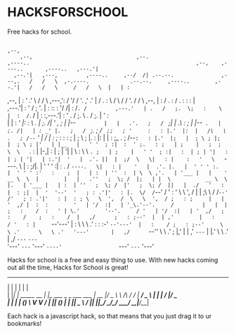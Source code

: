 # HACKSFORSCHOOL
Free hacks for school.

                                                                                                                                                                                 ,--,    
        ,--,                                 ,--.                                 ,----..                                                     ,--,    ,----..       ,----..   ,---.'|    
      ,--.'|   ,---,         ,----..     ,--/  /| .--.--.               ,---,.   /   /   \  ,-.----.             .--.--.     ,----..        ,--.'|   /   /   \     /   /   \  |   | :    
   ,--,  | :  '  .' \       /   /   \ ,---,': / '/  /    '.           ,'  .' |  /   .     : \    /  \           /  /    '.  /   /   \    ,--,  | :  /   .     :   /   .     : :   : |    
,---.'|  : ' /  ;    '.    |   :     ::   : '/ /|  :  /`. /         ,---.'   | .   /   ;.  \;   :    \         |  :  /`. / |   :     :,---.'|  : ' .   /   ;.  \ .   /   ;.  \|   ' :    
|   | : _' |:  :       \   .   |  ;. /|   '   , ;  |  |--`          |   |   .'.   ;   /  ` ;|   | .\ :         ;  |  |--`  .   |  ;. /|   | : _' |.   ;   /  ` ;.   ;   /  ` ;;   ; '    
:   : |.'  |:  |   /\   \  .   ; /--` '   |  /  |  :  ;_            :   :  :  ;   |  ; \ ; |.   : |: |         |  :  ;_    .   ; /--` :   : |.'  |;   |  ; \ ; |;   |  ; \ ; |'   | |__  
|   ' '  ; :|  :  ' ;.   : ;   | ;    |   ;  ;   \  \    `.         :   |  |-,|   :  | ; | '|   |  \ :          \  \    `. ;   | ;    |   ' '  ; :|   :  | ; | '|   :  | ; | '|   | :.'| 
'   |  .'. ||  |  ;/  \   \|   : |    :   '   \   `----.   \        |   :  ;/|.   |  ' ' ' :|   : .  /           `----.   \|   : |    '   |  .'. |.   |  ' ' ' :.   |  ' ' ' :'   :    ; 
|   | :  | ''  :  | \  \ ,'.   | '___ |   |    '  __ \  \  |        |   |   .''   ;  \; /  |;   | |  \           __ \  \  |.   | '___ |   | :  | ''   ;  \; /  |'   ;  \; /  ||   |  ./  
'   : |  : ;|  |  '  '--'  '   ; : .'|'   : |.  \/  /`--'  /        '   :  '   \   \  ',  / |   | ;\  \         /  /`--'  /'   ; : .'|'   : |  : ; \   \  ',  /  \   \  ',  / ;   : ;    
|   | '  ,/ |  :  :        '   | '/  :|   | '_\.'--'.     /         |   |  |    ;   :    /  :   ' | \.'        '--'.     / '   | '/  :|   | '  ,/   ;   :    /    ;   :    /  |   ,/     
;   : ;--'  |  | ,'        |   :    / '   : |     `--'---'          |   :  \     \   \ .'   :   : :-'            `--'---'  |   :    / ;   : ;--'     \   \ .'      \   \ .'   '---'      
|   ,/      `--''           \   \ .'  ;   |,'                       |   | ,'      `---`     |   |.'                         \   \ .'  |   ,/          `---`         `---`                
'---'                        `---`    '---'                         `----'                  `---'                            `---`    '---'                                              

Hacks for school is a free and easy thing to use. With new hacks coming out all the time, Hacks for School is great!
  _    _                 _                         
 | |  | |               | |                        
 | |__| | _____      __ | |_ ___    _   _ ___  ___ 
 |  __  |/ _ \ \ /\ / / | __/ _ \  | | | / __|/ _ \
 | |  | | (_) \ V  V /  | || (_) | | |_| \__ \  __/
 |_|  |_|\___/ \_/\_/    \__\___/   \__,_|___/\___|
                                                   
                                                   
 Each hack is a javascript hack, so that means that you just drag it to ur bookmarks!

